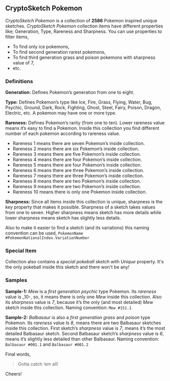 ## CryptoSketch Pokemon

_CryptoSketch Pokemon_ is a collection of **2586** Pokemon inspired unique sketches. _CryptoSketch Pokemon_ collection items have different properties like; Generation, Type, Rareness and Sharpness. You can use properties to filter items,
- To find only ice pokemons,
- To find second generation rarest pokemons,
- To find third generation grass and poison pokemons with sharpness value of 7,
- etc.

### Definitions

**Generation:** Defines Pokemon’s generation from one to eight.

**Type:** Defines Pokemon’s type like Ice, Fire, Grass, Flying, Water, Bug, Psychic, Ground, Dark, Rock, Fighting, Ghost, Steel, Fairy, Poison, Dragon, Electric, etc. A pokemon may have one or more type.

**Rareness:** Defines Pokemon’s rarity (from one to ten). Lower rareness value means it’s easy to find a Pokemon. Inside this collection you find different number of each pokemon according to rareness value.
- Rareness 1 means there are seven Pokemon’s inside collection.
- Rareness 2 means there are six Pokemon’s inside collection.
- Rareness 3 means there are five Pokemon’s inside collection.
- Rareness 4 means there are four Pokemon’s inside collection.
- Rareness 5 means there are four Pokemon’s inside collection.
- Rareness 6 means there are three Pokemon’s inside collection.
- Rareness 7 means there are three Pokemon’s inside collection.
- Rareness 8 means there are two Pokemon’s inside collection.
- Rareness 9 means there are two Pokemon’s inside collection.
- Rareness 10 means there is only one Pokemon inside collection.

**Sharpness:** Since all items inside this collection is unique, sharpness is the key property that makes it possible. Sharpness of a sketch takes values from one to seven. Higher sharpness means sketch has more details while lower sharpness means sketch has slightly less details.

Also to make it easier to find a sketch (and its variations) this naming convention can be used,
`PokemonName #PokemonNationalIndex.VariationNumber`

### Special Item
Collection also contains a _special pokeball sketch_ with _Unique_ property. It's the only pokeball inside this sketch and there won't be any!

### Samples

**Sample-1:** _Mew_ is a _first generation_ _psychic_ type Pokemon. Its _rareness_ value is _10-, so, it means there is only one _Mew_ inside this collection. Also its _sharpness_ value is _7_, because it’s the only (and most detailed) _Mew_ sketch inside this collection.
Naming convention: `Mew #151.1`

**Sample-2:** _Balbasaur_ is also a _first generation_ _grass_ and _poison_ type Pokemon. Its _rareness_ value Is _8_, means there are two Balbasaur sketches inside this collection. First sketch’s _sharpness_ value is _7_, means it’s the most detailed Balbasaur sketch. Second Balbasaur sketch’s _sharpness_ value is _6_, means it’s slightly less detailed than other Balbasaur.
Naming convention: `Balbasaur #001.1` and `Balbasaur #001.2`

Final words,

>Gotta catch ‘em all!

Cheers!
